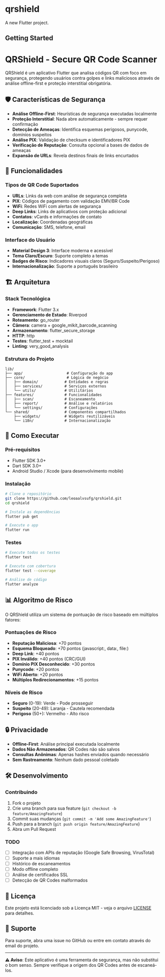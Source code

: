 # qrshield

A new Flutter project.

## Getting Started

# QRShield - Secure QR Code Scanner

QRShield é um aplicativo Flutter que analisa códigos QR com foco em segurança, protegendo usuários contra golpes e links maliciosos através de análise offline-first e proteção interstitial obrigatória.

## 🛡️ Características de Segurança

- **Análise Offline-First**: Heurísticas de segurança executadas localmente
- **Proteção Interstitial**: Nada abre automaticamente - sempre requer confirmação
- **Detecção de Ameaças**: Identifica esquemas perigosos, punycode, domínios suspeitos
- **Análise PIX**: Validação de checksum e identificadores PIX
- **Verificação de Reputação**: Consulta opcional a bases de dados de ameaças
- **Expansão de URLs**: Revela destinos finais de links encurtados

## 📱 Funcionalidades

### Tipos de QR Code Suportados
- **URLs**: Links da web com análise de segurança completa
- **PIX**: Códigos de pagamento com validação EMV/BR Code
- **WiFi**: Redes WiFi com alertas de segurança
- **Deep Links**: Links de aplicativos com proteção adicional
- **Contatos**: vCards e informações de contato
- **Localização**: Coordenadas geográficas
- **Comunicação**: SMS, telefone, email

### Interface do Usuário
- **Material Design 3**: Interface moderna e acessível
- **Tema Claro/Escuro**: Suporte completo a temas
- **Badges de Risco**: Indicadores visuais claros (Seguro/Suspeito/Perigoso)
- **Internacionalização**: Suporte a português brasileiro

## 🏗️ Arquitetura

### Stack Tecnológica
- **Framework**: Flutter 3.x
- **Gerenciamento de Estado**: Riverpod
- **Roteamento**: go_router
- **Câmera**: camera + google_mlkit_barcode_scanning
- **Armazenamento**: flutter_secure_storage
- **HTTP**: http
- **Testes**: flutter_test + mocktail
- **Linting**: very_good_analysis

### Estrutura do Projeto
```
lib/
├── app/                    # Configuração do app
├── core/                   # Lógica de negócio
│   ├── domain/            # Entidades e regras
│   ├── services/          # Serviços externos
│   └── utils/             # Utilitários
├── features/              # Funcionalidades
│   ├── scan/              # Escaneamento
│   ├── report/            # Análise e relatórios
│   └── settings/          # Configurações
└── shared/                # Componentes compartilhados
    ├── widgets/           # Widgets reutilizáveis
    └── i18n/              # Internacionalização
```

## 🚀 Como Executar

### Pré-requisitos
- Flutter SDK 3.0+
- Dart SDK 3.0+
- Android Studio / Xcode (para desenvolvimento mobile)

### Instalação
```bash
# Clone o repositório
git clone https://github.com/leoaalvsufg/qrshield.git
cd qrshield

# Instale as dependências
flutter pub get

# Execute o app
flutter run
```

### Testes
```bash
# Execute todos os testes
flutter test

# Execute com cobertura
flutter test --coverage

# Análise de código
flutter analyze
```

## 📊 Algoritmo de Risco

O QRShield utiliza um sistema de pontuação de risco baseado em múltiplos fatores:

### Pontuações de Risco
- **Reputação Maliciosa**: +70 pontos
- **Esquema Bloqueado**: +70 pontos (javascript:, data:, file:)
- **Deep Link**: +40 pontos
- **PIX Inválido**: +40 pontos (CRC/GUI)
- **Domínio PIX Desconhecido**: +30 pontos
- **Punycode**: +20 pontos
- **WiFi Aberto**: +20 pontos
- **Múltiplos Redirecionamentos**: +15 pontos

### Níveis de Risco
- **Seguro** (0-19): Verde - Pode prosseguir
- **Suspeito** (20-49): Laranja - Cautela recomendada
- **Perigoso** (50+): Vermelho - Alto risco

## 🔒 Privacidade

- **Offline-First**: Análise principal executada localmente
- **Dados Não Armazenados**: QR Codes não são salvos
- **Consultas Anônimas**: Apenas hashes enviados quando necessário
- **Sem Rastreamento**: Nenhum dado pessoal coletado

## 🛠️ Desenvolvimento

### Contribuindo
1. Fork o projeto
2. Crie uma branch para sua feature (`git checkout -b feature/AmazingFeature`)
3. Commit suas mudanças (`git commit -m 'Add some AmazingFeature'`)
4. Push para a branch (`git push origin feature/AmazingFeature`)
5. Abra um Pull Request

### TODO
- [ ] Integração com APIs de reputação (Google Safe Browsing, VirusTotal)
- [ ] Suporte a mais idiomas
- [ ] Histórico de escaneamentos
- [ ] Modo offline completo
- [ ] Análise de certificados SSL
- [ ] Detecção de QR Codes malformados

## 📄 Licença

Este projeto está licenciado sob a Licença MIT - veja o arquivo [LICENSE](LICENSE) para detalhes.

## 🤝 Suporte

Para suporte, abra uma issue no GitHub ou entre em contato através do email do projeto.

---

**⚠️ Aviso**: Este aplicativo é uma ferramenta de segurança, mas não substitui o bom senso. Sempre verifique a origem dos QR Codes antes de escaneá-los.
